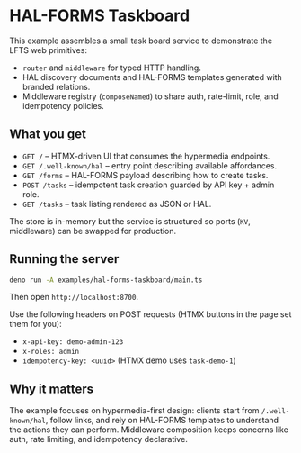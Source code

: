 # HAL-FORMS Taskboard

This example assembles a small task board service to demonstrate the LFTS web primitives:

- `router` and `middleware` for typed HTTP handling.
- HAL discovery documents and HAL-FORMS templates generated with branded relations.
- Middleware registry (`composeNamed`) to share auth, rate-limit, role, and idempotency policies.

## What you get

- `GET /` – HTMX-driven UI that consumes the hypermedia endpoints.
- `GET /.well-known/hal` – entry point describing available affordances.
- `GET /forms` – HAL-FORMS payload describing how to create tasks.
- `POST /tasks` – idempotent task creation guarded by API key + admin role.
- `GET /tasks` – task listing rendered as JSON or HAL.

The store is in-memory but the service is structured so ports (`KV`, middleware) can be swapped for
production.

## Running the server

```bash
deno run -A examples/hal-forms-taskboard/main.ts
```

Then open `http://localhost:8700`.

Use the following headers on POST requests (HTMX buttons in the page set them for you):

- `x-api-key: demo-admin-123`
- `x-roles: admin`
- `idempotency-key: <uuid>` (HTMX demo uses `task-demo-1`)

## Why it matters

The example focuses on hypermedia-first design: clients start from `/.well-known/hal`, follow links,
and rely on HAL-FORMS templates to understand the actions they can perform. Middleware composition
keeps concerns like auth, rate limiting, and idempotency declarative.
